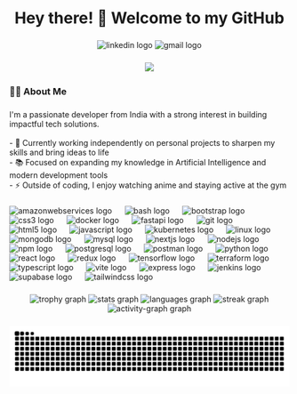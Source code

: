 <h1 align="center">Hey there! 👋 Welcome to my GitHub</h1>

###

<div align="center">
  <img src="https://img.shields.io/static/v1?message=LinkedIn&logo=linkedin&label=&color=0077B5&logoColor=white&labelColor=&style=for-the-badge" height="25" alt="linkedin logo"  />
  <img src="https://img.shields.io/static/v1?message=Gmail&logo=gmail&label=&color=D14836&logoColor=white&labelColor=&style=for-the-badge" height="25" alt="gmail logo"  />
</div>

###

<div align="center">
  <img src="https://visitor-badge.laobi.icu/badge?page_id=Vipinchaudhary31122002.Vipinchaudhary31122002&"  />
</div>

###
<h3 align="left">👨‍💻 About Me</h3>

###

<p align="left">
  I'm a passionate developer from India with a strong interest in building impactful tech solutions.<br><br>
  - 🔭 Currently working independently on personal projects to sharpen my skills and bring ideas to life<br>
  - 📚 Focused on expanding my knowledge in Artificial Intelligence and modern development tools<br>
  - ⚡ Outside of coding, I enjoy watching anime and staying active at the gym
</p>

###

<div align="left">
  <img src="https://skillicons.dev/icons?i=aws" height="60" alt="amazonwebservices logo"  />
  <img width="15" />
  <img src="https://skillicons.dev/icons?i=bash" height="60" alt="bash logo"  />
  <img width="15" />
  <img src="https://skillicons.dev/icons?i=bootstrap" height="60" alt="bootstrap logo"  />
  <img width="15" />
  <img src="https://skillicons.dev/icons?i=css" height="60" alt="css3 logo"  />
  <img width="15" />
  <img src="https://skillicons.dev/icons?i=docker" height="60" alt="docker logo"  />
  <img width="15" />
  <img src="https://skillicons.dev/icons?i=fastapi" height="60" alt="fastapi logo"  />
  <img width="15" />
  <img src="https://skillicons.dev/icons?i=git" height="60" alt="git logo"  />
  <img width="15" />
  <img src="https://skillicons.dev/icons?i=html" height="60" alt="html5 logo"  />
  <img width="15" />
  <img src="https://skillicons.dev/icons?i=js" height="60" alt="javascript logo"  />
  <img width="15" />
  <img src="https://skillicons.dev/icons?i=kubernetes" height="60" alt="kubernetes logo"  />
  <img width="15" />
  <img src="https://skillicons.dev/icons?i=linux" height="60" alt="linux logo"  />
  <img width="15" />
  <img src="https://skillicons.dev/icons?i=mongodb" height="60" alt="mongodb logo"  />
  <img width="15" />
  <img src="https://skillicons.dev/icons?i=mysql" height="60" alt="mysql logo"  />
  <img width="15" />
  <img src="https://skillicons.dev/icons?i=nextjs" height="60" alt="nextjs logo"  />
  <img width="15" />
  <img src="https://skillicons.dev/icons?i=nodejs" height="60" alt="nodejs logo"  />
  <img width="15" />
  <img src="https://cdn.simpleicons.org/npm/CB3837" height="60" alt="npm logo"  />
  <img width="15" />
  <img src="https://skillicons.dev/icons?i=postgres" height="60" alt="postgresql logo"  />
  <img width="15" />
  <img src="https://skillicons.dev/icons?i=postman" height="60" alt="postman logo"  />
  <img width="15" />
  <img src="https://skillicons.dev/icons?i=py" height="60" alt="python logo"  />
  <img width="15" />
  <img src="https://skillicons.dev/icons?i=react" height="60" alt="react logo"  />
  <img width="15" />
  <img src="https://skillicons.dev/icons?i=redux" height="60" alt="redux logo"  />
  <img width="15" />
  <img src="https://skillicons.dev/icons?i=tensorflow" height="60" alt="tensorflow logo"  />
  <img width="15" />
  <img src="https://cdn.jsdelivr.net/gh/devicons/devicon/icons/terraform/terraform-original.svg" height="60" alt="terraform logo"  />
  <img width="15" />
  <img src="https://skillicons.dev/icons?i=ts" height="60" alt="typescript logo"  />
  <img width="15" />
  <img src="https://skillicons.dev/icons?i=vite" height="60" alt="vite logo"  />
  <img width="15" />
  <img src="https://skillicons.dev/icons?i=express" height="60" alt="express logo"  />
  <img width="15" />
  <img src="https://skillicons.dev/icons?i=jenkins" height="60" alt="jenkins logo"  />
  <img width="15" />
  <img src="https://skillicons.dev/icons?i=supabase" height="60" alt="supabase logo"  />
  <img width="15" />
  <img src="https://skillicons.dev/icons?i=tailwind" height="60" alt="tailwindcss logo"  />
</div>

###

<div align="center">
  <img src="https://github-profile-trophy.vercel.app?username=Vipinchaudhary31122002&theme=dark_lover&column=-1&row=1&margin-w=8&margin-h=8&no-bg=false&no-frame=true&order=4" height="150" alt="trophy graph"  />
  <img src="https://github-readme-stats.vercel.app/api?username=Vipinchaudhary31122002&hide_title=true&hide_rank=false&show_icons=true&include_all_commits=true&count_private=true&disable_animations=false&theme=dark&locale=en&hide_border=true&order=1" height="200" alt="stats graph"  />
  <img src="https://github-readme-stats.vercel.app/api/top-langs?username=Vipinchaudhary31122002&locale=en&hide_title=true&layout=compact&card_width=320&langs_count=5&theme=dark&hide_border=true&order=2" height="200" alt="languages graph"  />
  <img src="https://streak-stats.demolab.com?user=Vipinchaudhary31122002&locale=en&mode=daily&theme=dark&hide_border=true&border_radius=5&order=3" height="300" alt="streak graph"  />
  <img src="https://github-readme-activity-graph.vercel.app/graph?username=Vipinchaudhary31122002&radius=16&theme=github-dark&area=true&order=5&hide_border=true&hide_title=true" height="400" alt="activity-graph graph"  />
</div>

###

<img src="https://raw.githubusercontent.com/Vipinchaudhary31122002/Vipinchaudhary31122002/output/snake.svg" alt="Snake animation" />

###
